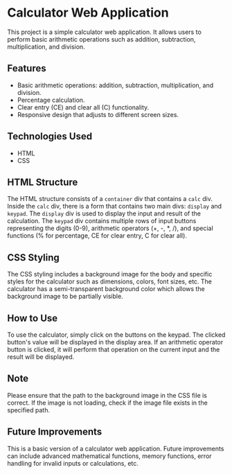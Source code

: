 # Calculator Web Application

This project is a simple calculator web application. It allows users to perform basic arithmetic operations such as addition, subtraction, multiplication, and division.

## Features

- Basic arithmetic operations: addition, subtraction, multiplication, and division.
- Percentage calculation.
- Clear entry (CE) and clear all (C) functionality.
- Responsive design that adjusts to different screen sizes.

## Technologies Used

- HTML
- CSS

## HTML Structure

The HTML structure consists of a `container` div that contains a `calc` div. Inside the `calc` div, there is a form that contains two main divs: `display` and `keypad`. The `display` div is used to display the input and result of the calculation. The `keypad` div contains multiple rows of input buttons representing the digits (0-9), arithmetic operators (+, -, *, /), and special functions (% for percentage, CE for clear entry, C for clear all).

## CSS Styling

The CSS styling includes a background image for the body and specific styles for the calculator such as dimensions, colors, font sizes, etc. The calculator has a semi-transparent background color which allows the background image to be partially visible.

## How to Use

To use the calculator, simply click on the buttons on the keypad. The clicked button's value will be displayed in the display area. If an arithmetic operator button is clicked, it will perform that operation on the current input and the result will be displayed.

## Note

Please ensure that the path to the background image in the CSS file is correct. If the image is not loading, check if the image file exists in the specified path.

## Future Improvements

This is a basic version of a calculator web application. Future improvements can include advanced mathematical functions, memory functions, error handling for invalid inputs or calculations, etc.
